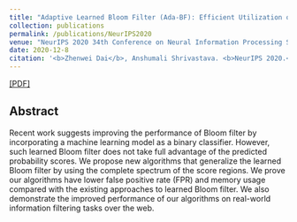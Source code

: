```yaml
---
title: "Adaptive Learned Bloom Filter (Ada-BF): Efficient Utilization of the Classifier with Application to Real-Time Information Filtering on the Web"
collection: publications
permalink: /publications/NeurIPS2020
venue: "NeurIPS 2020 34th Conference on Neural Information Processing Systems"
date: 2020-12-8
citation: '<b>Zhenwei Dai</b>, Anshumali Shrivastava. <b>NeurIPS 2020.</b>'
---
```


[[PDF]](https://par.nsf.gov/servlets/purl/10217248)

## Abstract
Recent work suggests improving the performance of Bloom filter by incorporating a machine learning model as a binary classifier. However, such learned Bloom filter does not take full advantage of the predicted probability scores. We propose new algorithms that generalize the learned Bloom filter by using the complete spectrum of the score regions. We prove our algorithms have lower false positive rate (FPR) and memory usage compared with the existing approaches to learned Bloom filter. We also demonstrate the improved performance of our algorithms on real-world information filtering tasks over the web.